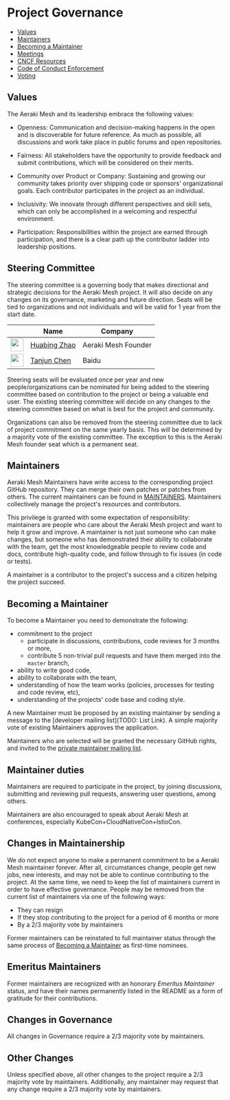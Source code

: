 # Project Governance

- [Values](#values)
- [Maintainers](#maintainers)
- [Becoming a Maintainer](#becoming-a-maintainer)
- [Meetings](#meetings)
- [CNCF Resources](#cncf-resources)
- [Code of Conduct Enforcement](#code-of-conduct)
- [Voting](#voting)

## Values

The Aeraki Mesh and its leadership embrace the following values:

* Openness: Communication and decision-making happens in the open and is discoverable for future
  reference. As much as possible, all discussions and work take place in public
  forums and open repositories.

* Fairness: All stakeholders have the opportunity to provide feedback and submit
  contributions, which will be considered on their merits.

* Community over Product or Company: Sustaining and growing our community takes
  priority over shipping code or sponsors' organizational goals.  Each
  contributor participates in the project as an individual.

* Inclusivity: We innovate through different perspectives and skill sets, which
  can only be accomplished in a welcoming and respectful environment.

* Participation: Responsibilities within the project are earned through
  participation, and there is a clear path up the contributor ladder into leadership
  positions.

## Steering Committee

The steering committee is a governing body that makes directional and strategic decisions for 
the Aeraki Mesh project. It will also decide on any changes on its governance, marketing and 
future direction. Seats will be tied to organizations and not individuals and will be valid for 
1 year from the start date.

&nbsp; | Name                                                   | Company
---|--------------------------------------------------------|---
<img width="30px" src="https://avatars.githubusercontent.com/u/1321762"> | [Huabing Zhao](https://github.com/zhaohuabing) | Aeraki Mesh Founder
<img width="30px" src="https://avatars.githubusercontent.com/u/19339970">  | [Tanjun Chen](https://github.com/tanjunchen)  | Baidu

Steering seats will be evaluated once per year and new people/organizations can be nominated
for being added to the steering committee based on contribution to the project or being a
valuable end user. The existing steering committee will decide on any changes to the steering 
committee based on what is best for the project and community.

Organizations can also be removed from the steering committee due to lack of project commitment
on the same yearly basis. This will be determined by a majority vote of the existing committee.
The exception to this is the Aeraki Mesh founder seat which is a permanent seat.

## Maintainers

Aeraki Mesh Maintainers have write access to the corresponding project GitHub repository.
They can merge their own patches or patches from others. The current maintainers
can be found in [MAINTAINERS](./MAINTAINERS.md).  Maintainers collectively manage the project's
resources and contributors.

This privilege is granted with some expectation of responsibility: maintainers
are people who care about the Aeraki Mesh project and want to help it grow and
improve. A maintainer is not just someone who can make changes, but someone who
has demonstrated their ability to collaborate with the team, get the most
knowledgeable people to review code and docs, contribute high-quality code, and
follow through to fix issues (in code or tests).

A maintainer is a contributor to the project's success and a citizen helping
the project succeed.

## Becoming a Maintainer

To become a Maintainer you need to demonstrate the following:

  * commitment to the project
    * participate in discussions, contributions, code reviews for 3 months or more,
    * contribute 5 non-trivial pull requests and have them merged into the `master` branch,
  * ability to write good code,
  * ability to collaborate with the team,
  * understanding of how the team works (policies, processes for testing and code review, etc),
  * understanding of the projects' code base and coding style.


A new Maintainer must be proposed by an existing maintainer by sending a message to the
[developer mailing list](TODO: List Link). A simple majority vote of existing Maintainers
approves the application.

Maintainers who are selected will be granted the necessary GitHub rights,
and invited to the [private maintainer mailing list](TODO).

## Maintainer duties

Maintainers are required to participate in the project, by joining discussions, submitting and reviewing pull requests, answering user questions, among others.

Maintainers are also encouraged to speak about Aeraki Mesh at conferences, especially KubeCon+CloudNativeCon+IstioCon.

## Changes in Maintainership

We do not expect anyone to make a permanent commitment to be a Aeraki Mesh maintainer forever. After all, circumstances change,
people get new jobs, new interests, and may not be able to continue contributing to the project. At the same time, we need
to keep the list of maintainers current in order to have effective governance. People may be removed from the current list
of maintainers via one of the following ways:
  * They can resign
  * If they stop contributing to the project for a period of 6 months or more
  * By a 2/3 majority vote by maintainers

Former maintainers can be reinstated to full maintainer status through the same process of
[Becoming a Maintainer](#becoming-a-maintainer) as first-time nominees.

## Emeritus Maintainers

Former maintainers are recognized with an honorary _Emeritus Maintainer_ status, and have their names permanently
listed in the README as a form of gratitude for their contributions.

## Changes in Governance

All changes in Governance require a 2/3 majority vote by maintainers.

## Other Changes

Unless specified above, all other changes to the project require a 2/3 majority vote by maintainers.
Additionally, any maintainer may request that any change require a 2/3 majority vote by maintainers.
